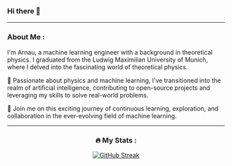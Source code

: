### Hi there 👋

---

### About Me :

I'm Arnau, a machine learning engineer with a background in theoretical physics. I graduated from the Ludwig Maximilian University of Munich, where I delved into the fascinating world of theoretical physics.

🧠 Passionate about physics and machine learning, I've transitioned into the realm of artificial intelligence, contributing to open-source projects and leveraging my skills to solve real-world problems.

🚀 Join me on this exciting journey of continuous learning, exploration, and collaboration in the ever-evolving field of machine learning.

---

<div align="center">

### :fire: My Stats :

[![GitHub Streak](http://github-readme-streak-stats.herokuapp.com?user=arnaujc91&theme=dark&background=000000)](https://git.io/streak-stats)

</div>


<!--
[![Top Langs](https://github-readme-stats.vercel.app/api/top-langs/?username=arnaujc91&layout=compact&theme=vision-friendly-dark)](https://github.com/arnaujc91/github-readme-stats)

**arnaujc91/arnaujc91** is a ✨ _special_ ✨ repository because its `README.md` (this file) appears on your GitHub profile.

Here are some ideas to get you started:

- 🔭 I’m currently working on ...
- 🌱 I’m currently learning ...
- 👯 I’m looking to collaborate on ...
- 🤔 I’m looking for help with ...
- 💬 Ask me about ...
- 📫 How to reach me: ...
- 😄 Pronouns: ...
- ⚡ Fun fact: ...
-->
